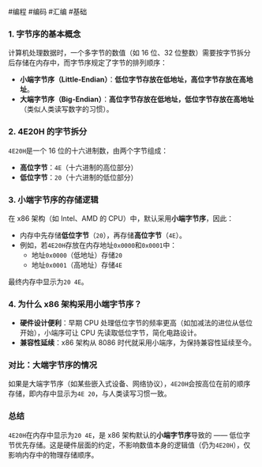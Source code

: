 #编程 #编码 #汇编 #基础 

### **1. 字节序的基本概念**

计算机处理数据时，一个多字节的数值（如 16 位、32 位整数）需要按字节拆分后存储在内存中，而字节序规定了字节的排列顺序：

  

- **小端字节序（Little-Endian）**：**低位字节存放在低地址，高位字节存放在高地址**。
- **大端字节序（Big-Endian）**：**高位字节存放在低地址，低位字节存放在高地址**（类似人类读写数字的习惯）。

### **2. 4E20H 的字节拆分**

`4E20H`是一个 16 位的十六进制数，由两个字节组成：

  

- **高位字节**：`4E`（十六进制的高位部分）
- **低位字节**：`20`（十六进制的低位部分）

### **3. 小端字节序的存储逻辑**

在 x86 架构（如 Intel、AMD 的 CPU）中，默认采用**小端字节序**，因此：

  

- 内存中先存储**低位字节**（`20`），再存储**高位字节**（`4E`）。
- 例如，若`4E20H`存放在内存地址`0x0000`和`0x0001`中：
    - 地址`0x0000`（低地址）存储`20`
    - 地址`0x0001`（高地址）存储`4E`

  

最终内存中显示为`20 4E`。

### **4. 为什么 x86 架构采用小端字节序？**

- **硬件设计便利**：早期 CPU 处理低位字节的频率更高（如加减法的进位从低位开始），小端序可让 CPU 先读取低位字节，简化电路设计。
- **兼容性延续**：x86 架构从 8086 时代就采用小端序，为保持兼容性延续至今。

### **对比：大端字节序的情况**

如果是大端字节序（如某些嵌入式设备、网络协议），`4E20H`会按高位在前的顺序存储，即内存中显示为`4E 20`，与人类读写习惯一致。

### **总结**

`4E20H`在内存中显示为`20 4E`，是 x86 架构默认的**小端字节序**导致的 —— 低位字节优先存储。这是硬件层面的约定，不影响数值本身的逻辑值（仍为`4E20H`），仅影响内存中的物理存储顺序。